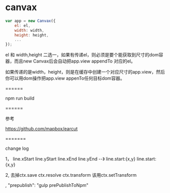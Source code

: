 canvax
======

```js
var app = new Canvax({
	el: el, 
	width: width,
	height: height,
	...
});
```

el 和 width,height 二选一，如果有传递el，则必须是要个能获取到尺寸的dom容器，而且new Canvax后会自动把app.view appendTo 对应的el。

如果传递的是width，height，则是在缓存中创建一个对应尺寸的app.view，然后你可以用dom操作把app.view appenTo任何目标dom容器。




======

npm run build


======


参考

https://github.com/mapbox/earcut


=======

change log

1， line.xStart line.yStart line.xEnd line.yEnd --》 line.start:{x,y} line.start:{x,y}

2,  去掉ctx.save ctx.resolve ctx.transform
    该用ctx.setTransform



,
    "prepublish": "gulp prePublishToNpm"